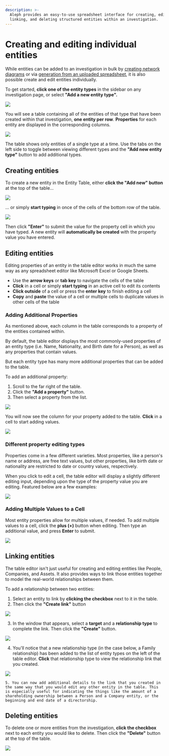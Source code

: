 ```yaml
---
description: >-
  Aleph provides an easy-to-use spreadsheet interface for creating, editing,
  linking, and deleting structured entities within an investigation.
---
```


# Creating and editing individual entities

While entities can be added to an investigation in bulk by [creating network diagrams](network-diagrams.md) or via [generation from an uploaded spreadsheet](generating-multiple-entities-from-a-list.md), it is also possible create and edit entities individually.

To get started, **click one of the entity types** in the sidebar on any investigation page, or select **"Add a new entity type".**

![](../../.gitbook/assets/screen-shot-2021-02-11-at-13.45.25.png)



You will see a table containing all of the entities of that type that have been created within that investigation, **one entity per row**. **Properties** for each entity are displayed in the corresponding columns.

![](../../.gitbook/assets/screen-shot-2021-02-11-at-13.50.06.png)

The table shows only entities of a single type at a time. Use the tabs on the left side to toggle between viewing different types and the **"Add new entity type"** button to add additional types.

## Creating entities

To create a new entity in the Entity Table, either **click the "Add new" button** at the top of the table...

![](../../.gitbook/assets/screen-shot-2020-07-21-at-15.42.20%20%282%29.png)

... or simply **start typing** in once of the cells of the bottom row of the table.

![](../../.gitbook/assets/screen-shot-2020-07-21-at-15.42.09.png)

Then click **"Enter"** to submit the value for the property cell in which you have typed. A new entity will **automatically be created** with the property value you have entered.

## Editing entities

Editing properties of an entity in the table editor works in much the same way as any spreadsheet editor like Microsoft Excel or Google Sheets. 

* Use the **arrow keys** or **tab key** to navigate the cells of the table
* **Click** in a cell or simply **start typing** in an active cell to edit its contents
* **Click outside** of a cell or press the **enter key** to finish editing a cell
* **Copy** and **paste** the value of a cell or multiple cells to duplicate values in other cells of the table

### Adding Additional Properties

As mentioned above, each column in the table corresponds to a property of the entities contained within. 

By default, the table editor displays the most commonly-used properties of an entity type \(i.e. Name, Nationality, and Birth date for a Person\), as well as any properties that contain values. 

But each entity type has many more additional properties that can be added to the table.

To add an additional property:

1. Scroll to the far right of the table.
2. Click the **"Add a property"** button.
3. Then select a property from the list.

![](../../.gitbook/assets/screen-shot-2021-02-11-at-13.51.33.png)

You will now see the column for your property added to the table. **Click** in a cell to start adding values.

![](../../.gitbook/assets/screen-shot-2021-02-11-at-13.52.34.png)

### Different property editing types

Properties come in a few different varieties. Most properties, like a person's name or address, are free text values, but other properties, like birth date or nationality are restricted to date or country values, respectively.

When you click to edit a cell, the table editor will display a slightly different editing input, depending upon the type of the property value you are editing. Featured below are a few examples:

![](../../.gitbook/assets/screen-shot-2020-07-22-at-11.24.29.png)

### Adding Multiple Values to a Cell

Most entity properties allow for multiple values, if needed. To add multiple values to a cell, click the **plus \(+\)** button when editing. Then type an additional value, and press **Enter** to submit.

![](../../.gitbook/assets/screen-shot-2020-07-22-at-11.35.33.png)

## Linking entities

The table editor isn't just useful for creating and editing entities like People, Companies, and Assets. It also provides ways to link those entities together to model the real-world relationships between them.

To add a relationship between two entities:

1. Select an entity to link by **clicking the checkbox** next to it in the table.
2. Then click the **"Create link"** button

![](../../.gitbook/assets/screen-shot-2021-02-11-at-13.53.50.png)

3. In the window that appears, select a **target** and a **relationship type** to complete the link. Then click the **"Create"** button.

![](../../.gitbook/assets/screen-shot-2021-02-11-at-13.59.29.png)

4. You'll notice that a new relationship type \(in the case below, a Family relationship\) has been added to the list of entity types on the left of the table editor. **Click** that relationship type to view the relationship link that you created.

![](../../.gitbook/assets/screen-shot-2021-02-11-at-13.57.32.png)

    5. You can now add additional details to the link that you created in the same way that you would edit any other entity in the table. This is especially useful for indicating the things like the amount of a shareholding ownership between a Person and a Company entity, or the beginning and end date of a directorship.

## Deleting entities

To delete one or more entities from the investigation, **click the checkbox** next to each entity you would like to delete. Then click the **"Delete"** button at the top of the table.

![](../../.gitbook/assets/screen-shot-2021-02-11-at-14.01.22.png)



